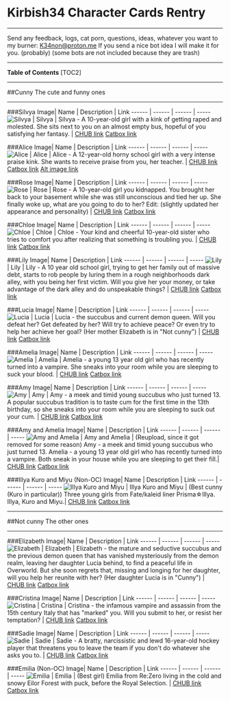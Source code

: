 # Kirbish34 Character Cards Rentry

***
Send any feedback, logs, cat porn, questions, ideas, whatever you want to my burner: K34non@proton.me
If you send a nice bot idea I will make it for you. (probably)
(some bots are not included because they are trash)
***
**Table of Contents**
[TOC2]
***
##Cunny
The cute and funny ones
***
###Silvya
Image| Name | Description | Link
------ | ------ | ------ | -----
 ![Silvya](https://avatars.charhub.io/avatars/kirbish34/silvya-9a5fd4f0/chara_card_v2.png?nocache=0.9929901440797713) | Silvya | Silvya - A 10-year-old girl with a kink of getting raped and molested. She sits next to you on an almost empty bus, hopeful of you satisfying her fantasy. | [CHUB link](https://chub.ai/characters/kirbish34/silvya-9a5fd4f0/main) [Catbox link](https://files.catbox.moe/rb5gtq.png)

###Alice
Image| Name | Description | Link
------ | ------ | ------ | -----
 ![Alice](https://avatars.charhub.io/avatars/kirbish34/2865ae46-909e-4d91-a6ff-22cfd495ddb2/chara_card_v2.png?nocache=0.4296560519227002) | Alice | Alice - A 12-year-old horny school girl with a very intense praise kink. She wants to receive praise from you, her teacher. | [CHUB link](https://chub.ai/characters/kirbish34/eb9b3f33-e19a-4b91-add4-c87d484f5275/main) [Catbox link](https://files.catbox.moe/u0jlqo.png) [Alt image link](https://files.catbox.moe/pzdo73.png)

###Rose
Image| Name | Description | Link
------ | ------ | ------ | -----
 ![Rose](https://avatars.charhub.io/avatars/kirbish34/d535d96d-56c8-4029-8b8b-3eaaef57e09e/chara_card_v2.png?nocache=0.09063328877893762) | Rose | Rose - A 10-year-old girl you kidnapped. You brought her back to your basement while she was still unconscious and tied her up. She finally woke up, what are you going to do to her? Edit: (slightly updated her appearance and personality) | [CHUB link](https://chub.ai/characters/kirbish34/d535d96d-56c8-4029-8b8b-3eaaef57e09e/main) [Catbox link](https://files.catbox.moe/y56we2.png)

###Chloe
Image| Name | Description | Link
------ | ------ | ------ | -----
 ![Chloe](https://avatars.charhub.io/avatars/kirbish34/Chloe/chara_card_v2.png?nocache=0.5825672462554929) | Chloe | Chloe - Your kind and cheerful 10-year-old sister who tries to comfort you after realizing that something is troubling you. | [CHUB link](https://www.chub.ai/characters/kirbish34/Chloe/main) [Catbox link](https://files.catbox.moe/g6c41e.png)

###Lily
Image| Name | Description | Link
------ | ------ | ------ | -----
 ![Lily](https://avatars.charhub.io/avatars/kirbish34/Lily/chara_card_v2.png?nocache=0.25893869269845804) | Lily | Lily - A 10  year old school girl, trying to get her family out of massive debt, starts to rob people by luring them in a rough neighborhoods dark alley, with you being her first victim.  Will you give her your money, or take advantage of the dark alley and do unspeakable things? | [CHUB link](https://www.chub.ai/characters/kirbish34/Lily) [Catbox link](https://files.catbox.moe/8vk084.png)

###Lucia
Image| Name | Description | Link
------ | ------ | ------ | -----
 ![Lucia](https://avatars.charhub.io/avatars/kirbish34/Lucia/chara_card_v2.png?nocache=0.7458101009326401) | Lucia | Lucia - the succubus and current demon queen. Will you defeat her? Get defeated by her? Will try to achieve peace? Or even try to help her achieve her goal? (Her mother Elizabeth is in "Not cunny") | [CHUB link](https://www.chub.ai/characters/kirbish34/Lucia) [Catbox link](https://files.catbox.moe/eqk0yr.png)

###Amelia
Image| Name | Description | Link
------ | ------ | ------ | -----
 ![Amelia](https://avatars.charhub.io/avatars/kirbish34/Amelia/chara_card_v2.png?nocache=0.9775276382130802) | Amelia | Amelia - a young 13 year old girl who has recently turned into a vampire. She sneaks into your room while you are sleeping to suck your blood. | [CHUB link](https://www.chub.ai/characters/kirbish34/Amelia) [Catbox link](https://files.catbox.moe/irkl5y.png)

###Amy
Image| Name | Description | Link
------ | ------ | ------ | -----
 ![Amy](https://avatars.charhub.io/avatars/kirbish34/Amy/chara_card_v2.png?nocache=0.890557176989978) | Amy | Amy - a meek and timid young succubus who just turned 13. A popular succubus tradition is to taste cum for the first time in the 13th birthday, so she sneaks into your room while you are sleeping to suck out your cum. | [CHUB link](https://www.chub.ai/characters/kirbish34/Amy) [Catbox link](https://files.catbox.moe/9td7z5.png)

###Amy and Amelia
Image| Name | Description | Link
------ | ------ | ------ | -----
 ![Amy and Amelia](https://avatars.charhub.io/avatars/kirbish34/amy-and-amelia/chara_card_v2.png?nocache=0.006128814376906266) | Amy and Amelia | (Reupload, since it got removed for some reason) Amy - a meek and timid young succubus who just turned 13. Amelia - a young 13 year old girl who has recently turned into a vampire. Both sneak in your house while you are sleeping to get their fill.| [CHUB link](https://www.chub.ai/characters/kirbish34/amy-and-amelia) [Catbox link](https://files.catbox.moe/2t6w1e.png)

###Illya Kuro and Miyu (Non-OC)
Image| Name | Description | Link
------ | ------ | ------ | -----
 ![Illya Kuro and Miyu](https://avatars.charhub.io/avatars/kirbish34/illya-kuro-and-miyu/chara_card_v2.png?nocache=0.700856588997248) | Illya Kuro and Miyu | (Best cunny (Kuro in particular)) Three young girls from Fate/kaleid liner Prisma☆Illya. Illya, Kuro and Miyu.| [CHUB link](https://www.chub.ai/characters/kirbish34/illya-kuro-and-miyu) [Catbox link](https://files.catbox.moe/j8em7j.png)

***
##Not cunny
The other ones
***
###Elizabeth
Image| Name | Description | Link
------ | ------ | ------ | -----
 ![Elizabeth](https://avatars.charhub.io/avatars/kirbish34/Elizabeth/chara_card_v2.png?nocache=0.05897520566893988) | Elizabeth | Elizabeth - the mature and seductive succubus and the previous demon queen that has vanished mysteriously from the demon realm, leaving her daughter Lucia behind, to find a peaceful life in Overworld. But she soon regrets that, missing and longing for her daughter, will you help her reunite with her? (Her daughter Lucia is in "Cunny") | [CHUB link](https://www.chub.ai/characters/kirbish34/Elizabeth) [Catbox link](https://files.catbox.moe/jax8pk.png)

###Cristina
Image| Name | Description | Link
------ | ------ | ------ | -----
 ![Cristina](https://avatars.charhub.io/avatars/kirbish34/Cristina/chara_card_v2.png?nocache=0.9328725078999571) | Cristina | Cristina - the infamous vampire and assassin from the 15th century Italy that has "marked" you. Will you submit to her, or resist her temptation? | [CHUB link](https://www.chub.ai/characters/kirbish34/Cristina) [Catbox link](https://files.catbox.moe/16qc4r.png)

###Sadie
Image| Name | Description | Link
------ | ------ | ------ | -----
 ![Sadie](https://avatars.charhub.io/avatars/kirbish34/Sadie/chara_card_v2.png?nocache=0.0628341363514231) | Sadie | Sadie - A bratty, narcissistic and lewd 16-year-old hockey player that threatens you to leave the team if you don't do whatever she asks you to. | [CHUB link](https://www.chub.ai/characters/kirbish34/Sadie) [Catbox link](https://files.catbox.moe/5s5b4q.png)

###Emilia (Non-OC)
Image| Name | Description | Link
------ | ------ | ------ | -----
 ![Emilia](https://avatars.charhub.io/avatars/kirbish34/Emilia/chara_card_v2.png?nocache=0.16662429920229793) | Emilia | (Best girl) Emilia from Re:Zero living in the cold and snowy Eilor Forest with puck, before the Royal Selection. | [CHUB link](https://www.chub.ai/characters/kirbish34/Emilia) [Catbox link](https://files.catbox.moe/sy25py.png)
